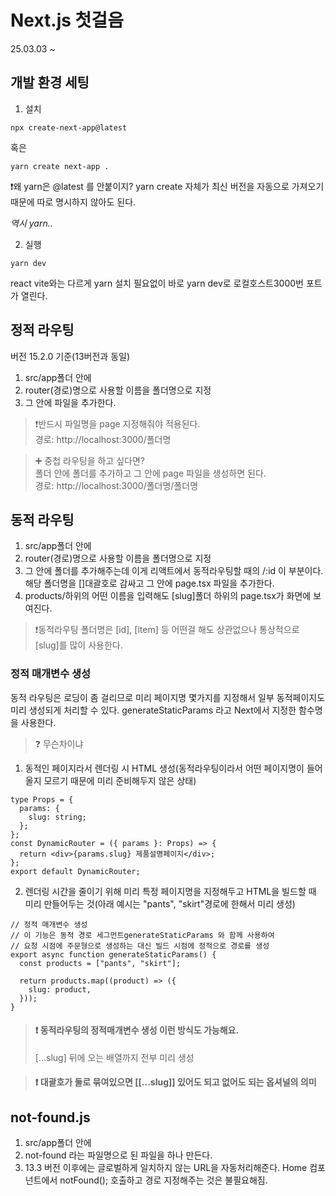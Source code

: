 # Next.js 첫걸음

25.03.03 ~

## 개발 환경 세팅

1. 설치

```
npx create-next-app@latest
```

혹은

```
yarn create next-app .
```

❗️왜 yarn은 @latest 를 안붙이지?
yarn create 자체가 최신 버전을 자동으로 가져오기 때문에 따로 명시하지 않아도 된다.

_역시 yarn.._

2. 실행

```
yarn dev
```

react vite와는 다르게 yarn 설치 필요없이
바로 yarn dev로 로컬호스트3000번 포트가 열린다.

## 정적 라우팅

버전 15.2.0 기준(13버전과 동일)

1. src/app폴더 안에
2. router(경로)명으로 사용할 이름을 폴더명으로 지정
3. 그 안에 파일을 추가한다.

> ❗️반드시 파일명을 page 지정해줘야 적용된다.
> <br />
> 경로: http://localhost:3000/폴더명

> ➕ 중첩 라우팅을 하고 싶다면?
> <br />
> 폴더 안에 폴더를 추가하고 그 안에 page 파일을 생성하면 된다.
> <br />
> 경로: http://localhost:3000/폴더명/폴더명

## 동적 라우팅

1. src/app폴더 안에
2. router(경로)명으로 사용할 이름을 폴더명으로 지정
3. 그 안에 폴더를 추가해주는데 이게 리액트에서 동적라우팅할 때의 /:id 이 부분이다.
   해당 폴더명을 []대괄호로 감싸고 그 안에 page.tsx 파일을 추가한다.
4. products/하위의 어떤 이름을 입력해도 [slug]폴더 하위의 page.tsx가 화면에 보여진다.

> ❗️동적라우팅 폴더명은 [id], [item] 등 어떤걸 해도 상관없으나 통상적으로 [slug]를 많이 사용한다.

### 정적 매개변수 생성

동적 라우팅은 로딩이 좀 걸리므로
미리 페이지명 몇가지를 지정해서 일부 동적페이지도 미리 생성되게 처리할 수 있다.
generateStaticParams 라고 Next에서 지정한 함수명을 사용한다.

> ❓ 무슨차이냐

1. 동적인 페이지라서 렌더링 시 HTML 생성(동적라우팅이라서 어떤 페이지명이 들어올지 모르기 때문에 미리 준비해두지 않은 상태)

```tsx
type Props = {
  params: {
    slug: string;
  };
};
const DynamicRouter = ({ params }: Props) => {
  return <div>{params.slug} 제품설명페이지</div>;
};
export default DynamicRouter;
```

2. 렌더링 시간을 줄이기 위해 미리 특정 페이지명을 지정해두고 HTML을 빌드할 때 미리 만들어두는 것(아래 예시는 "pants", "skirt"경로에 한해서 미리 생성)

```tsx
// 정적 매개변수 생성
// 이 기능은 동적 경로 세그먼트generateStaticParams 와 함께 사용하여
// 요청 시점에 주문형으로 생성하는 대신 빌드 시점에 정적으로 경로를 생성
export async function generateStaticParams() {
  const products = ["pants", "skirt"];

  return products.map((product) => ({
    slug: product,
  }));
}
```

> #### ❗️ 동적라우팅의 정적매개변수 생성 이런 방식도 가능해요.
>
> [...slug] 뒤에 오는 배열까지 전부 미리 생성

> #### ❗️ 대괄호가 둘로 묶여있으면 [[...slug]] 있어도 되고 없어도 되는 옵셔널의 의미

## not-found.js

1. src/app폴더 안에
2. not-found 라는 파일명으로 된 파일을 하나 만든다.
3. 13.3 버전 이후에는 글로벌하게 일치하지 않는 URL을 자동처리해준다.
   Home 컴포넌트에서 notFound(); 호출하고 경로 지정해주는 것은 불필요해짐.
